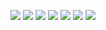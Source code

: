 ![](https://img.shields.io/badge/OS-Linux-informational?style=flat&logo=data:image/svg%2bxml;base64,<BASE64_DATA>)
![](https://img.shields.io/badge/Code-Python-informational?style=flat&logo=data:image/svg%2bxml;base64,<BASE64_DATA>)
![](https://img.shields.io/badge/Code-Javascript-informational?style=flat&logo=data:image/svg%2bxml;base64,<BASE64_DATA>)
![](https://img.shields.io/badge/Tools-Kubernetes-informational?style=flat&logo=data:image/svg%2bxml;base64,<BASE64_DATA>)
![](https://img.shields.io/badge/AI-PyTorch-informational?style=flat&logo=data:image/svg%2bxml;base64,<BASE64_DATA>)
![](https://img.shields.io/badge/AI-Gensim-informational?style=flat&logo=data:image/svg%2bxml;base64,<BASE64_DATA>)
![](https://img.shields.io/badge/Pet-Cat-informational?style=flat&logo=data:image/svg%2bxml;base64,<BASE64_DATA>)

